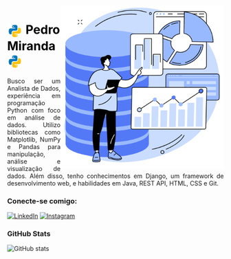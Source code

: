<img align="right" alt="Imagem datascience" height="380" style="margin-top:50;" src="imagem_data.png" >

<h1 style="display:flex; justify-content:center;">
    <a href="https://pedromiranda.site" style="color:black; text-decoration:none;"> <!-- Futuro link do meu site portfolio-->
     <img align="center" alt="Logo python" width="36px" src="animacao_python.gif">
     <span style="text-decoration:none;">Pedro Miranda</span>
     <img align="center" alt="Logo python" width="36px" src="animacao_python.gif">
    </a>
</h1>

<p align="justify">Busco ser um Analista de Dados, experiência em programação Python com foco em análise de dados. Utilizo bibliotecas como Matplotlib, NumPy e Pandas para manipulação, análise e visualização de dados. Além disso, tenho conhecimentos em Django, um framework de desenvolvimento web, e habilidades em Java, REST API, HTML, CSS e Git.
<!--
[![Preview](https://img.shields.io/badge/Portfolio-000?style=for-the-badge&logo=github&logoColor=FF00F6)](https://elidianaandrade.github.io/)
[![GitHub Page](https://img.shields.io/badge/elidianaandrade.github.io-67136f?style=for-the-badge)](https://elidianaandrade.github.io/)
-->
<h3 align="left">Conecte-se comigo:</h3>


[![LinkedIn](https://img.shields.io/badge/linkedin-%230077B5.svg?style=for-the-badge&logo=linkedin&logoColor=white)](https://www.linkedin.com/in/pedro-miranda-a91a81238/)
[![Instagram](https://img.shields.io/badge/Instagram-%23E4405F.svg?style=for-the-badge&logo=Instagram&logoColor=white)](https://www.instagram.com/ordep_md/)


<!--
[![LinkedIn](https://img.shields.io/badge/-LinkedIn-000?style=for-the-badge&logo=linkedin&logoColor=CADDFF&color:)](https://www.linkedin.com/in/elidianaandrade/)
[![Instagram](https://img.shields.io/badge/-Instagram-000?style=for-the-badge&logo=instagram&logoColor=FF00F6&color:FFF)](https://www.instagram.com/elicosmaker/)
[![YouTube](https://img.shields.io/badge/-YouTube-000?style=for-the-badge&logo=youtube&logoColor=FF00F6&color:FFF)](https://www.youtube.com/@casalfullstack)
-->
<h3 align="left">GitHub Stats</h3>

![GitHub stats](https://github-readme-stats-git-masterrstaa-rickstaa.vercel.app/api?username=PedroHMD&hide_title=true&show_icons=true&include_all_commits=false&count_private=true&line_height=25&hide=issues&bg_color=FFF&title_color=99B9FF&text_color=000&border_radius=3&border_color=99B9FF&icon_color=99B9FF)


